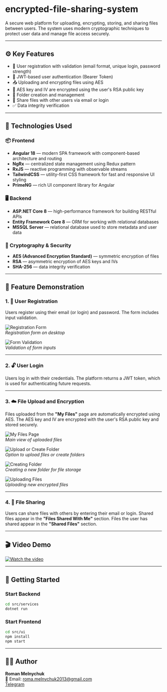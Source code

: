 # encrypted-file-sharing-system

A secure web platform for uploading, encrypting, storing, and sharing files between users. The system uses modern cryptographic techniques to protect user data and manage file access securely.

---

## ⚙️ Key Features

- 📝 User registration with validation (email format, unique login, password strength)
- 🔐 JWT-based user authentication (Bearer Token)
- 📤 Uploading and encrypting files using AES
- 🔑 AES key and IV are encrypted using the user's RSA public key
- 📁 Folder creation and management
- 👥 Share files with other users via email or login
- ✅ Data integrity verification

---

## 🧰 Technologies Used

### 📦 Frontend

- **Angular 18** — modern SPA framework with component-based architecture and routing
- **NgRx** — centralized state management using Redux pattern
- **RxJS** — reactive programming with observable streams
- **TailwindCSS** — utility-first CSS framework for fast and responsive UI styling
- **PrimeNG** — rich UI component library for Angular

### 🖥 Backend

- **ASP.NET Core 8** — high-performance framework for building RESTful APIs
- **Entity Framework Core 8** — ORM for working with relational databases
- **MSSQL Server** — relational database used to store metadata and user data

### 🔐 Cryptography & Security

- **AES (Advanced Encryption Standard)** — symmetric encryption of files
- **RSA** — asymmetric encryption of AES keys and IVs
- **SHA-256** — data integrity verification

---

## 📸 Feature Demonstration

### 1. 🔐 User Registration

Users register using their email (or login) and password. The form includes input validation.

![Registration Form](./assets/images/registration-form.jpeg)  
*Registration form on desktop*

![Form Validation](./assets/images/registration-validation.jpeg)  
*Validation of form inputs*

---

### 2. 🔓 User Login

Users log in with their credentials. The platform returns a JWT token, which is used for authenticating future requests.

---

### 3. ☁️ File Upload and Encryption

Files uploaded from the **"My Files"** page are automatically encrypted using AES. The AES key and IV are encrypted with the user's RSA public key and stored securely.

![My Files Page](./assets/images/my-files.jpeg)  
*Main view of uploaded files*

![Upload or Create Folder](./assets/images/create-or-upload.jpeg)  
*Option to upload files or create folders*

![Creating Folder](./assets/images/create-folder.jpeg)  
*Creating a new folder for file storage*

![Uploading Files](./assets/images/upload-file.jpeg)  
*Uploading new encrypted files*

---

### 4. 🤝 File Sharing

Users can share files with others by entering their email or login. Shared files appear in the **"Files Shared With Me"** section. Files the user has shared appear in the **"Shared Files"** section.

---

## 🎬 Video Demo

[![Watch the video](./assets/images/video-placeholder.jpeg)](https://youtu.be/G6BO-GAtm4I?si=FOM3L9bMkk4ILy_3)

---

## 🚀 Getting Started

### Start Backend

```bash
cd src/services
dotnet run
```

### Start Frontend

```bash
cd src/ui
npm install
npm start
```

---

## 👨‍💻 Author

**Roman Melnychuk**  
📧 Email: roma.melnychuk2013@gmail.com  
[Telegram](https://t.me/roman_melnychuk17)
